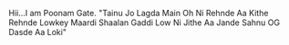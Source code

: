 Hii...I am Poonam Gate.
"Tainu Jo Lagda Main Oh Ni
Rehnde Aa Kithe Rehnde Lowkey
Maardi Shaalan Gaddi Low Ni
Jithe Aa Jande Sahnu OG Dasde Aa Loki"
